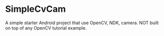 # SimpleCvCam
A simple starter Android project that use OpenCV, NDK, camera.  NOT built on top of any OpenCV tutorial example.


